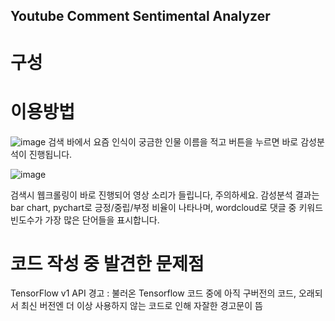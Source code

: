 ## Youtube Comment Sentimental Analyzer

# 구성


# 이용방법
![image](https://github.com/user-attachments/assets/ea4b8e78-5424-484c-b6e2-f0d0e4491bd1)
검색 바에서 요즘 인식이 궁금한 인물 이름을 적고 버튼을 누르면 바로 감성분석이 진행됩니다.

![image](https://github.com/user-attachments/assets/87599075-f9e9-4a39-bae6-712c81e7e401)

검색시 웹크롤링이 바로 진행되어 영상 소리가 들립니다, 주의하세요.
감성분석 결과는 bar chart, pychart로 긍정/중립/부정 비율이 나타나며, 
wordcloud로 댓글 중 키워드 빈도수가 가장 많은 단어들을 표시합니다.

# 코드 작성 중 발견한 문제점
TensorFlow v1 API 경고 : 불러온 Tensorflow 코드 중에 아직 구버전의 코드, 
                         오래되서 최신 버전엔 더 이상 사용하지 않는 코드로 인해 자잘한 경고문이 뜸
